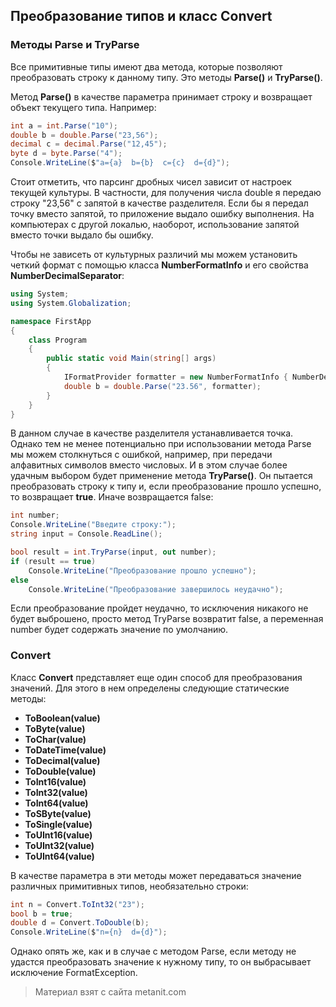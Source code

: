 ## Преобразование типов и класс Convert

### Методы Parse и TryParse

Все примитивные типы имеют два метода, которые позволяют преобразовать строку к данному типу. Это методы **Parse()** и **TryParse()**.

Метод **Parse()** в качестве параметра принимает строку и возвращает объект текущего типа. Например:

```cs
int a = int.Parse("10");
double b = double.Parse("23,56");
decimal c = decimal.Parse("12,45");
byte d = byte.Parse("4");
Console.WriteLine($"a={a}  b={b}  c={c}  d={d}");
```

Стоит отметить, что парсинг дробных чисел зависит от настроек текущей культуры. В частности, для получения числа double я передаю строку "23,56" с запятой в качестве разделителя. Если бы я передал точку вместо запятой, то приложение выдало ошибку выполнения. На компьютерах с другой локалью, наоборот, использование запятой вместо точки выдало бы ошибку.

Чтобы не зависеть от культурных различий мы можем установить четкий формат с помощью класса **NumberFormatInfo** и его свойства **NumberDecimalSeparator**:

```cs
using System;
using System.Globalization;

namespace FirstApp
{
    class Program
    {
        public static void Main(string[] args)
        {
            IFormatProvider formatter = new NumberFormatInfo { NumberDecimalSeparator = "." };
            double b = double.Parse("23.56", formatter);
        }
    }
}
```

В данном случае в качестве разделителя устанавливается точка. Однако тем не менее потенциально при использовании метода Parse мы можем столкнуться с ошибкой, например, при передачи алфавитных символов вместо числовых. И в этом случае более удачным выбором будет применение метода **TryParse()**. Он пытается преобразовать строку к типу и, если преобразование прошло успешно, то возвращает **true**. Иначе возвращается false:

```cs
int number;
Console.WriteLine("Введите строку:");
string input = Console.ReadLine();

bool result = int.TryParse(input, out number);
if (result == true)
    Console.WriteLine("Преобразование прошло успешно");
else
    Console.WriteLine("Преобразование завершилось неудачно");
```

Если преобразование пройдет неудачно, то исключения никакого не будет выброшено, просто метод TryParse возвратит false, а переменная number будет содержать значение по умолчанию.

### Convert

Класс **Convert** представляет еще один способ для преобразования значений. Для этого в нем определены следующие статические методы:
- **ToBoolean(value)**
- **ToByte(value)**
- **ToChar(value)**
- **ToDateTime(value)**
- **ToDecimal(value)**
- **ToDouble(value)**
- **ToInt16(value)**
- **ToInt32(value)**
- **ToInt64(value)**
- **ToSByte(value)**
- **ToSingle(value)**
- **ToUInt16(value)**
- **ToUInt32(value)**
- **ToUInt64(value)**

В качестве параметра в эти методы может передаваться значение различных примитивных типов, необязательно строки:

```cs
int n = Convert.ToInt32("23");
bool b = true;
double d = Convert.ToDouble(b);
Console.WriteLine($"n={n}  d={d}");
```

Однако опять же, как и в случае с методом Parse, если методу не удастся преобразовать значение к нужному типу, то он выбрасывает исключение FormatException.


> Материал взят с сайта metanit.com